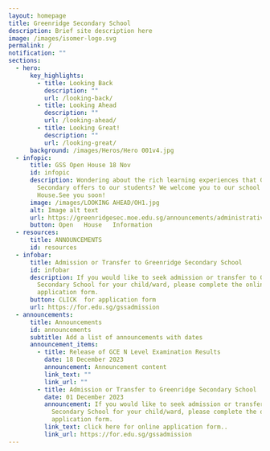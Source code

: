 ```yaml
---
layout: homepage
title: Greenridge Secondary School
description: Brief site description here
image: /images/isomer-logo.svg
permalink: /
notification: ""
sections:
  - hero:
      key_highlights:
        - title: Looking Back
          description: ""
          url: /looking-back/
        - title: Looking Ahead
          description: ""
          url: /looking-ahead/
        - title: Looking Great!
          description: ""
          url: /looking-great/
      background: /images/Heros/Hero 001v4.jpg
  - infopic:
      title: GSS Open House 18 Nov
      id: infopic
      description: Wondering about the rich learning experiences that Greenridge
        Secondary offers to our students? We welcome you to our school's Open
        House.See you soon!
      image: /images/LOOKING AHEAD/OH1.jpg
      alt: Image alt text
      url: https://greenridgesec.moe.edu.sg/announcements/administrative/openhouse2023/
      button: Open   House   Information
  - resources:
      title: ANNOUNCEMENTS
      id: resources
  - infobar:
      title: Admission or Transfer to Greenridge Secondary School
      id: infobar
      description: If you would like to seek admission or transfer to Greenridge
        Secondary School for your child/ward, please complete the online
        application form.
      button: CLICK  for application form
      url: https://for.edu.sg/gssadmission
  - announcements:
      title: Announcements
      id: announcements
      subtitle: Add a list of announcements with dates
      announcement_items:
        - title: Release of GCE N Level Examination Results
          date: 18 December 2023
          announcement: Announcement content
          link_text: ""
          link_url: ""
        - title: Admission or Transfer to Greenridge Secondary School
          date: 01 December 2023
          announcement: If you would like to seek admission or transfer to Greenridge
            Secondary School for your child/ward, please complete the online
            application form.
          link_text: click here for online application form..
          link_url: https://for.edu.sg/gssadmission
---
```

